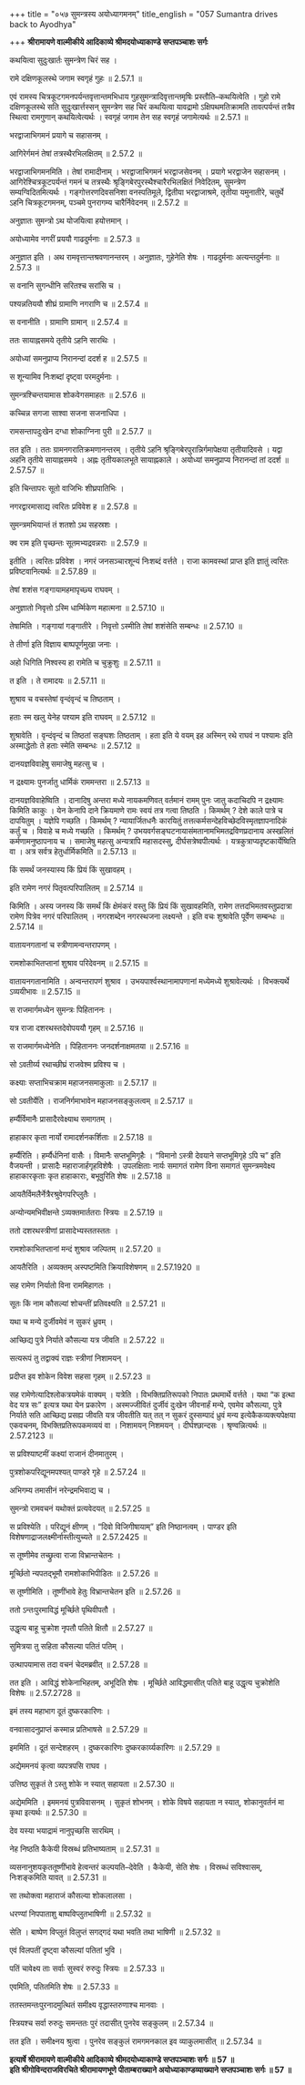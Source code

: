 +++
title = "०५७ सुमन्त्रस्य अयोध्यागमनम्"
title_english = "057 Sumantra drives back to Ayodhya"

+++
**श्रीरामायणे वाल्मीकीये आदिकाव्ये श्रीमदयोध्याकाण्डे सप्तपञ्चाशः सर्गः**

कथयित्वा सुदुःखार्तः सुमन्त्रेण चिरं सह ।

रामे दक्षिणकूलस्थे जगाम स्वगृहं गुहः ॥ 2.57.1 ॥

एवं रामस्य चित्रकूटगमनपर्यन्तवृत्तान्तमभिधाय गुहसुमन्त्रादिवृत्तान्तमृषिः प्रस्तौति–कथयित्वेति । गुहो रामे दक्षिणकूलस्थे सति सुदुःखार्त्तस्सन् सुमन्त्रेण सह चिरं कथयित्वा यावद्रामो ऽक्षिपथमतिक्रामति तावत्पर्यन्तं तत्रैव स्थित्वा रामगुणान् कथयित्वेत्यर्थः । स्वगृहं जगाम तेन सह स्वगृहं जगामेत्यर्थः ॥ 2.57.1 ॥

भरद्वाजाभिगमनं प्रयागे च सहासनम् ।

आगिरेर्गमनं तेषां तत्रस्थैरभिलक्षितम् ॥ 2.57.2 ॥

भरद्वाजाभिगमनमिति । तेषां रामादीनाम् । भरद्वाजाभिगमनं भरद्वाजसेवनम् । प्रयागे भरद्वाजेन सहासनम् । आगिरेश्चित्रकूटपर्यन्तं गमनं च तत्रस्थैः श्रृङ्गिबेरपुरस्थैश्चारैरभिलक्षितं निवेदितम्, सुमन्त्रेण सम्यग्विदितमित्यर्थः । गङ्गोत्तरणदिवसनिशा वनस्पतिमूले, द्वितीया भरद्वाजाश्रमे, तृतीया यमुनातीरे, चतुर्थे ऽहनि चित्रकूटगमनम्, पञ्चमे पुनरागम्य चारैर्निवेदनम् ॥ 2.57.2 ॥

अनुज्ञातः सुमन्त्रो ऽथ योजयित्वा हयोत्तमान् ।

अयोध्यामेव नगरीं प्रययौ गाढदुर्मनाः ॥ 2.57.3 ॥

अनुज्ञात इति । अथ रामवृत्तान्तश्रवणानन्तरम् । अनुज्ञातः, गुहेनेति शेषः । गाढदुर्मनाः अत्यन्तदुर्मनाः ॥ 2.57.3 ॥

स वनानि सुगन्धीनि सरितश्च सरांसि च ।

पश्यन्नतिययौ शीघ्रं ग्रामाणि नगराणि च ॥ 2.57.4 ॥

स वनानीति । ग्रामाणि ग्रामान् ॥ 2.57.4 ॥

ततः सायाह्नसमये तृतीये ऽहनि सारथिः ।

अयोध्यां समनुप्राप्य निरानन्दां ददर्श ह ॥ 2.57.5 ॥

स शून्यामिव निःशब्दां दृष्ट्वा परमदुर्मनाः ।

सुमन्त्रश्चिन्तयामास शोकवेगसमाहतः ॥ 2.57.6 ॥

कच्चिन्न सगजा साश्वा सजना सजनाधिपा ।

रामसन्तापदुःखेन दग्धा शोकाग्निना पुरी ॥ 2.57.7 ॥

तत इति । ततः ग्रामनगरातिक्रमणानन्तरम् । तृतीये ऽहनि श्रृङ्गिबेरपुरान्निर्गमापेक्षया तृतीयादिवसे । यद्वा अहनि तृतीये सायाह्नसमये । अह्नः तृतीयकालभूते सायाह्नकाले । अयोध्यां समनुप्राप्य निरानन्दां तां ददर्श ॥ 2.57.57 ॥

इति चिन्तापरः सूतो वाजिभिः शीघ्रपातिभिः ।

नगरद्वारमासाद्य त्वरितः प्रविवेश ह ॥ 2.57.8 ॥

सुमन्त्रमभियान्तं तं शतशो ऽथ सहस्रशः ।

क्व राम इति पृच्छन्तः सूतमभ्यद्रवन्नराः ॥ 2.57.9 ॥

इतीति । त्वरितः प्रविवेश । नगरं जनसञ्चारशून्यं निःशब्दं वर्त्तते । राजा कामवस्थां प्राप्त इति ज्ञातुं त्वरितः प्रविष्टवानित्यर्थः ॥ 2.57.89 ॥

तेषां शशंस गङ्गायामहमापृच्छ्य राघवम् ।

अनुज्ञातो निवृत्तो ऽस्मि धार्म्मिकेण महात्मना ॥ 2.57.10 ॥

तेषामिति । गङ्गायां गङ्गातीरे । निवृत्तो ऽस्मीति तेषां शशंसेति सम्बन्धः ॥ 2.57.10 ॥

ते तीर्णा इति विज्ञाय बाष्पपूर्णमुखा जनाः ।

अहो धिगिति निश्वस्य हा रामेति च चुक्रुशुः ॥ 2.57.11 ॥

त इति । ते रामादयः ॥ 2.57.11 ॥

शुश्राव च वचस्तेषां वृन्दंवृन्दं च तिष्ठताम् ।

हताः स्म खलु येनेह पश्याम इति राघवम् ॥ 2.57.12 ॥

शुश्रावेति । वृन्दंवृन्दं च तिष्ठतां सङ्घशः तिष्ठताम् । हता इति ये वयम् इह अस्मिन् रथे राघवं न पश्यामः इति अस्माद्धेतोः ते हताः स्मेति सम्बन्धः ॥ 2.57.12 ॥

दानयज्ञविवाहेषु समाजेषु महत्सु च ।

न द्रक्ष्यामः पुनर्जातु धार्मिकं राममन्तरा ॥ 2.57.13 ॥

दानयज्ञविवाहेष्विति । दानादिषु अन्तरा मध्ये नायकमणिवत् वर्तमानं रामम् पुनः जातु कदाचिदपि न द्रक्ष्यामः किमिति काकुः । येन केनापि दाने क्रियमाणे रामः स्वयं तत्र गत्वा तिष्ठति । किमर्थम् ? देशे काले पात्रे च दापयितुम् । यज्ञेपि गच्छति । किमर्थम् ? न्यायार्जितधनैः कारयितुं तत्तत्कर्मसन्देहविच्छेदविस्मृतज्ञापनादिकं कर्तुं च । विवाहे च मध्ये गच्छति । किमर्थम् ? उभयवर्गसङ्घटनायासंमतानामभिमतद्रविणप्रदानाय अस्खलितं कर्मणामनुष्ठापनाय च । समाजेषु महत्सु अन्यत्रापि महासदस्सु, दीर्घसत्रेष्वपीत्यर्थः । यत्रकुत्राप्यदृष्टकार्येष्विति वा । अत्र सर्वत्र हेतुर्धार्मिकमिति ॥ 2.57.13 ॥

किं समर्थं जनस्यास्य किं प्रियं किं सुखावहम् ।

इति रामेण नगरं पितृवत्परिपालितम् ॥ 2.57.14 ॥

किमिति । अस्य जनस्य किं समर्थं किं क्षेमंकरं वस्तु किं प्रियं किं सुखावहमिति, रामेण तत्तदभिमतवस्तुप्रदात्रा रामेण पित्रेव नगरं परिपालितम् । नगरशब्देन नगरस्थजना लक्ष्यन्ते । इति वचः शुश्रावेति पूर्वेण सम्बन्धः ॥ 2.57.14 ॥

वातायनगतानां च स्त्रीणामन्वन्तरापणम् ।

रामशोकाभितप्तानां शुश्राव परिदेवनम् ॥ 2.57.15 ॥

वातायनगतानामिति । अन्वन्तरापणं शुश्राव । उभयपार्श्वस्थानामापणानां मध्येमध्ये शुश्रावेत्यर्थः । विभक्त्यर्थे ऽव्ययीभावः ॥ 2.57.15 ॥

स राजमार्गमध्येन सुमन्त्रः पिहिताननः ।

यत्र राजा दशरथस्तदेवोपययौ गृहम् ॥ 2.57.16 ॥

स राजमार्गमध्येनेति । पिहिताननः जनदर्शनाक्षमतया ॥ 2.57.16 ॥

सो ऽवतीर्य्य रथाच्छीघ्रं राजवेश्म प्रविश्य च ।

कक्ष्याः सप्ताभिचक्राम महाजनसमाकुलाः ॥ 2.57.17 ॥

सो ऽवतीर्येति । राजनिर्गमाभावेन महाजनसङ्कुलत्वम् ॥ 2.57.17 ॥

हर्म्यैर्विमानैः प्रासादैरवेक्ष्याथ समागतम् ।

हाहाकार कृता नार्यो रामादर्शनकर्शिताः ॥ 2.57.18 ॥

हर्म्यैरिति । हर्म्यैर्धनिनां वासैः । विमानैः सप्तभूमिगृहैः । “विमानो ऽस्त्री देवयाने सप्तभूमिगृहे ऽपि च” इति वैजयन्ती । प्रासादैः महाराजार्हगृहविशेषैः । उपलक्षिताः नार्यः समागतं रामेण विना समागतं सुमन्त्रमवेक्ष्य हाहाकारकृताः कृत हाहाकाराः, बभूवुरिति शेषः ॥ 2.57.18 ॥

आयतैर्विमलैर्नेत्रैरश्रुवेगपरिप्लुतैः ।

अन्योन्यमभिवीक्षन्ते ऽव्यक्तमार्ततराः स्त्रियः ॥ 2.57.19 ॥

ततो दशरथस्त्रीणां प्रासादेभ्यस्ततस्ततः ।

रामशोकाभितप्तानां मन्दं शुश्राव जल्पितम् ॥ 2.57.20 ॥

आयतैरिति । अव्यक्तम् अस्पष्टमिति क्रियाविशेषणम् ॥ 2.57.1920 ॥

सह रामेण निर्यातो विना राममिहागतः ।

सूतः किं नाम कौसल्यां शोचन्तीं प्रतिवक्ष्यति ॥ 2.57.21 ॥

यथा च मन्ये दुर्जीवमेवं न सुकरं ध्रुवम् ।

आच्छिद्य पुत्रे निर्याते कौसल्या यत्र जीवति ॥ 2.57.22 ॥

सत्यरूपं तु तद्वाक्यं राज्ञः स्त्रीणां निशामयन् ।

प्रदीप्त इव शोकेन विवेश सहसा गृहम् ॥ 2.57.23 ॥

सह रामेणेत्यादिश्लोकत्रयमेकं वाक्यम् । यत्रेति । विभक्तिप्रतिरूपको निपातः प्रथमार्थे वर्त्तते । यथा “क इत्था वेद यत्र सः” इत्यत्र यथा येन प्रकारेण । अस्मज्जीवितं दुर्जीवं दुःखेन जीवनार्हं मन्ये, एवमेव कौसल्या, पुत्रे निर्याते सति आच्छिद्य प्रसह्य जीवति यत्र जीवतीति यत् तत् न सुकरं दुस्सम्पादं ध्रुवं मन्य इत्येकैकव्यक्त्यपेक्षया एकवचनम्, विभक्तिप्रतिरूपकमव्ययं वा । निशामयन् निशमयन् । दीर्घश्छान्दसः । श्रृण्वन्नित्यर्थः ॥ 2.57.2123 ॥

स प्रविश्याष्टमीं कक्ष्यां राजानं दीनमातुरम् ।

पुत्रशोकपरिद्यूनमपश्यत् पाण्डरे गृहे ॥ 2.57.24 ॥

अभिगम्य तमासीनं नरेन्द्रमभिवाद्य च ।

सुमन्त्रो रामवचनं यथोक्तं प्रत्यवेदयत् ॥ 2.57.25 ॥

स प्रविश्येति । परिद्यूनं क्षीणम् । “दिवो विजिगीषायाम्” इति निष्ठानत्वम् । पाण्डर इति विशेषणाद्राजलक्ष्मीर्नास्तीत्युच्यते ॥ 2.57.2425 ॥

स तूष्णीमेव तच्छ्रुत्वा राजा विभ्रान्तचेतनः ।

मूर्च्छितो न्यपतद्भूमौ रामशोकाभिपीडितः ॥ 2.57.26 ॥

स तूष्णीमिति । तूष्णींभावे हेतुः विभ्रान्तचेतन इति ॥ 2.57.26 ॥

ततो ऽन्तःपुरमाविद्धं मूर्च्छिते पृथिवीपतौ ।

उद्धृत्य बाहू चुक्रोश नृपतौ पतिते क्षितौ ॥ 2.57.27 ॥

सुमित्रया तु सहिता कौसल्या पतितं पतिम् ।

उत्थापयामास तदा वचनं चेदमब्रवीत् ॥ 2.57.28 ॥

तत इति । आविद्धं शोकेनाभिहतम्, अभूदिति शेषः । मूर्च्छिते आविद्धमासीत् पतिते बाहू उद्धृत्य चुक्रोशेति विशेषः ॥ 2.57.2728 ॥

इमं तस्य महाभाग दूतं दुष्करकारिणः ।

वनवासादनुप्राप्तं कस्मान्न प्रतिभाषसे ॥ 2.57.29 ॥

इममिति । दूतं सन्देशहरम् । दुष्करकारिणः दुष्करकार्य्यकारिणः ॥ 2.57.29 ॥

अद्येममनयं कृत्वा व्यपत्रपसि राघव ।

उत्तिष्ठ सुकृतं ते ऽस्तु शोके न स्यात् सहायता ॥ 2.57.30 ॥

अद्येममिति । इममनयं पुत्रविवासनम् । सुकृतं शोभनम् । शोके विषये सहायता न स्यात्, शोकानुवर्तनं मा कृथा इत्यर्थः ॥ 2.57.30 ॥

देव यस्या भयाद्रामं नानुपृच्छसि सारथिम् ।

नेह निष्ठति कैकेयी विस्रब्धं प्रतिभाष्यताम् ॥ 2.57.31 ॥

व्यसनानुशयकृततूष्णींभावे हेत्वन्तरं कल्पयति–देवेति । कैकेयी, सेति शेषः । विस्रब्धं सविश्वासम्, निःशङ्कमिति यावत् ॥ 2.57.31 ॥

सा तथोक्त्वा महाराजं कौसल्या शोकलालसा ।

धरण्यां निपपाताशु बाष्पविप्लुतभाषिणी ॥ 2.57.32 ॥

सेति । बाष्पेण विप्लुतं विलुप्तं सगद्गदं यथा भवति तथा भाषिणी ॥ 2.57.32 ॥

एवं विलपतीं दृष्ट्वा कौसल्यां पतितां भुवि ।

पतिं चावेक्ष्य ताः सर्वाः सुस्वरं रुरुदुः स्त्रियः ॥ 2.57.33 ॥

एवमिति, पतितमिति शेषः ॥ 2.57.33 ॥

ततस्तमन्तःपुरनादमुत्थितं समीक्ष्य वृद्धास्तरुणाश्च मानवाः ।

स्त्रियश्च सर्वा रुरुदुः समन्ततः पुरं तदासीत् पुनरेव सङ्कुलम् ॥ 2.57.34 ॥

तत इति । समीक्ष्नय श्रुत्वा । पुनरेव सङ्कुलं रामगमनकाल इव व्याकुलमासीत् ॥ 2.57.34 ॥

**इत्यार्षे श्रीरामायणे वाल्मीकीये आदिकाव्ये श्रीमदयोध्याकाण्डे सप्तपञ्चाशः सर्गः ॥ 57 ॥  
इति श्रीगोविन्दराजविरचिते श्रीरामायणभूणे पीताम्बराख्याने अयोध्याकाण्डव्याख्याने सप्तपञ्चाशः सर्गः ॥ 57 ॥**
